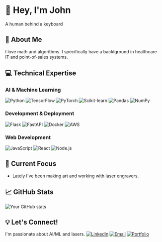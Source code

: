 # 👋 Hey, I'm John

A human behind a keyboard

## 🎯 About Me
I love math and algorithms. I specifically have a backlground in healthcare IT and point-of-sales systems.

## 💻 Technical Expertise

### AI & Machine Learning
![Python](https://img.shields.io/badge/-Python-3776AB?style=flat-square&logo=python&logoColor=white)
![TensorFlow](https://img.shields.io/badge/-TensorFlow-FF6F00?style=flat-square&logo=tensorflow&logoColor=white)
![PyTorch](https://img.shields.io/badge/-PyTorch-EE4C2C?style=flat-square&logo=pytorch&logoColor=white)
![Scikit-learn](https://img.shields.io/badge/-Scikit--learn-F7931E?style=flat-square&logo=scikit-learn&logoColor=white)
![Pandas](https://img.shields.io/badge/-Pandas-150458?style=flat-square&logo=pandas&logoColor=white)
![NumPy](https://img.shields.io/badge/-NumPy-013243?style=flat-square&logo=numpy&logoColor=white)

### Development & Deployment
![Flask](https://img.shields.io/badge/-Flask-000000?style=flat-square&logo=flask&logoColor=white)
![FastAPI](https://img.shields.io/badge/-FastAPI-009688?style=flat-square&logo=fastapi&logoColor=white)
![Docker](https://img.shields.io/badge/-Docker-2496ED?style=flat-square&logo=docker&logoColor=white)
![AWS](https://img.shields.io/badge/-AWS-232F3E?style=flat-square&logo=amazon-aws&logoColor=white)

### Web Development
![JavaScript](https://img.shields.io/badge/-JavaScript-F7DF1E?style=flat-square&logo=javascript&logoColor=black)
![React](https://img.shields.io/badge/-React-61DAFB?style=flat-square&logo=react&logoColor=black)
![Node.js](https://img.shields.io/badge/-Node.js-339933?style=flat-square&logo=node.js&logoColor=white)

## 🌱 Current Focus
- Lately I've been making art and working with laser engravers.

## 📈 GitHub Stats
![Your GitHub stats](https://github-readme-stats.vercel.app/api?username=YourGitHubUsername&show_icons=true&theme=radical)

## 💡 Let's Connect!
I'm passionate about AI/ML and lasers. 
[![LinkedIn](https://img.shields.io/badge/-LinkedIn-0077B5?style=flat-square&logo=linkedin&logoColor=white)](Your-LinkedIn-URL)
[![Email](https://img.shields.io/badge/-Email-D14836?style=flat-square&logo=gmail&logoColor=white)](mailto:johnrolandwood@gmail.com)
[![Portfolio](https://img.shields.io/badge/-Portfolio-000000?style=flat-square&logo=react&logoColor=white)](Your-Portfolio-URL)
